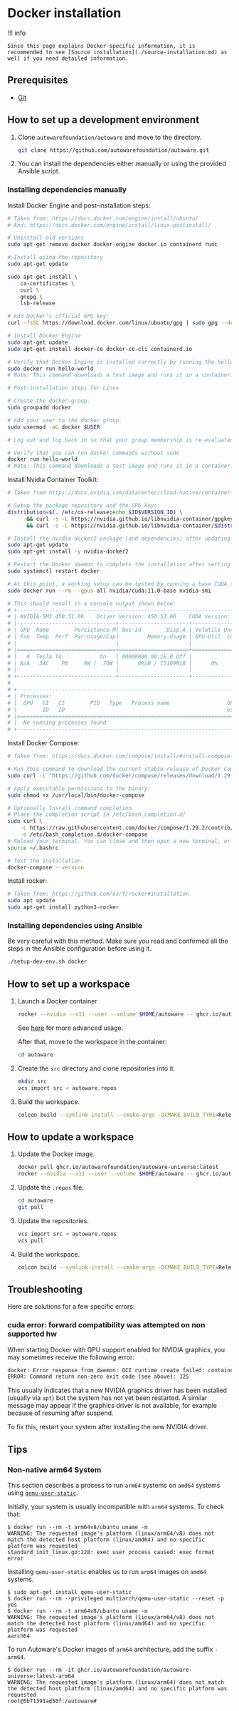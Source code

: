 # Docker installation

!!! info

    Since this page explains Docker-specific information, it is recommended to see [Source installation](./source-installation.md) as well if you need detailed information.

## Prerequisites

- [Git](https://git-scm.com/)

## How to set up a development environment

1. Clone `autowarefoundation/autoware` and move to the directory.

   ```bash
   git clone https://github.com/autowarefoundation/autoware.git
   ```

2. You can install the dependencies either manually or using the provided Ansible script.

### Installing dependencies manually

Install Docker Engine and post-installation steps:

```bash
# Taken from: https://docs.docker.com/engine/install/ubuntu/
# And: https://docs.docker.com/engine/install/linux-postinstall/

# Uninstall old versions
sudo apt-get remove docker docker-engine docker.io containerd runc

# Install using the repository
sudo apt-get update

sudo apt-get install \
    ca-certificates \
    curl \
    gnupg \
    lsb-release

# Add Docker’s official GPG key:
curl -fsSL https://download.docker.com/linux/ubuntu/gpg | sudo gpg --dearmor -o /usr/share/keyrings/docker-archive-keyring.gpg

# Install Docker Engine
sudo apt-get update
sudo apt-get install docker-ce docker-ce-cli containerd.io

# Verify that Docker Engine is installed correctly by running the hello-world image.
sudo docker run hello-world
# Note: This command downloads a test image and runs it in a container. When the container runs, it prints a message and exits.

# Post-installation steps for Linux

# Create the docker group.
sudo groupadd docker

# Add your user to the docker group.
sudo usermod -aG docker $USER

# Log out and log back in so that your group membership is re-evaluated.

# Verify that you can run docker commands without sudo
docker run hello-world
# Note: This command downloads a test image and runs it in a container. When the container runs, it prints a message and exits.
```

Install Nvidia Container Toolkit:

```bash
# Taken from https://docs.nvidia.com/datacenter/cloud-native/container-toolkit/install-guide.html#setting-up-nvidia-container-toolkit

# Setup the package repository and the GPG key:
distribution=$(. /etc/os-release;echo $ID$VERSION_ID) \
      && curl -s -L https://nvidia.github.io/libnvidia-container/gpgkey | sudo apt-key add - \
      && curl -s -L https://nvidia.github.io/libnvidia-container/$distribution/libnvidia-container.list | sudo tee /etc/apt/sources.list.d/nvidia-container-toolkit.list

# Install the nvidia-docker2 package (and dependencies) after updating the package listing:
sudo apt-get update
sudo apt-get install -y nvidia-docker2

# Restart the Docker daemon to complete the installation after setting the default runtime:
sudo systemctl restart docker

# At this point, a working setup can be tested by running a base CUDA container:
sudo docker run --rm --gpus all nvidia/cuda:11.0-base nvidia-smi

# This should result in a console output shown below:
# +-----------------------------------------------------------------------------+
# | NVIDIA-SMI 450.51.06    Driver Version: 450.51.06    CUDA Version: 11.0     |
# |-------------------------------+----------------------+----------------------+
# | GPU  Name        Persistence-M| Bus-Id        Disp.A | Volatile Uncorr. ECC |
# | Fan  Temp  Perf  Pwr:Usage/Cap|         Memory-Usage | GPU-Util  Compute M. |
# |                               |                      |               MIG M. |
# |===============================+======================+======================|
# |   0  Tesla T4            On   | 00000000:00:1E.0 Off |                    0 |
# | N/A   34C    P8     9W /  70W |      0MiB / 15109MiB |      0%      Default |
# |                               |                      |                  N/A |
# +-------------------------------+----------------------+----------------------+
#
# +-----------------------------------------------------------------------------+
# | Processes:                                                                  |
# |  GPU   GI   CI        PID   Type   Process name                  GPU Memory |
# |        ID   ID                                                   Usage      |
# |=============================================================================|
# |  No running processes found                                                 |
# +-----------------------------------------------------------------------------+
```

Install Docker Compose:

```bash
# Taken from: https://docs.docker.com/compose/install/#install-compose-on-linux-systems

# Run this command to download the current stable release of Docker Compose:
sudo curl -L "https://github.com/docker/compose/releases/download/1.29.2/docker-compose-$(uname -s)-$(uname -m)" -o /usr/local/bin/docker-compose

# Apply executable permissions to the binary:
sudo chmod +x /usr/local/bin/docker-compose

# Optionally Install command completion
# Place the completion script in /etc/bash_completion.d/
sudo curl \
    -L https://raw.githubusercontent.com/docker/compose/1.29.2/contrib/completion/bash/docker-compose \
    -o /etc/bash_completion.d/docker-compose
# Reload your terminal. You can close and then open a new terminal, or reload your setting with source ~/.bashrc command in your current terminal.
source ~/.bashrc

# Test the installation.
docker-compose --version
```

Install rocker:

```bash
# Taken from: https://github.com/osrf/rocker#installation
sudo apt update
sudo apt-get install python3-rocker
```

### Installing dependencies using Ansible

Be very careful with this method. Make sure you read and confirmed all the steps in the Ansible configuration before using it.

```bash
./setup-dev-env.sh docker
```

## How to set up a workspace

1. Launch a Docker container

   ```bash
   rocker --nvidia --x11 --user --volume $HOME/autoware -- ghcr.io/autowarefoundation/autoware-universe:latest
   ```

   See [here](https://github.com/autowarefoundation/autoware/tree/main/docker/README.md) for more advanced usage.

   After that, move to the workspace in the container:

   ```bash
   cd autoware
   ```

2. Create the `src` directory and clone repositories into it.

   ```bash
   mkdir src
   vcs import src < autoware.repos
   ```

3. Build the workspace.

   ```bash
   colcon build --symlink-install --cmake-args -DCMAKE_BUILD_TYPE=Release
   ```

## How to update a workspace

1. Update the Docker image.

   ```bash
   docker pull ghcr.io/autowarefoundation/autoware-universe:latest
   rocker --nvidia --x11 --user --volume $HOME/autoware -- ghcr.io/autowarefoundation/autoware-universe:latest
   ```

2. Update the `.repos` file.

   ```bash
   cd autoware
   git pull
   ```

3. Update the repositories.

   ```bash
   vcs import src < autoware.repos
   vcs pull
   ```

4. Build the workspace.

   ```bash
   colcon build --symlink-install --cmake-args -DCMAKE_BUILD_TYPE=Release
   ```

## Troubleshooting

Here are solutions for a few specific errors:

### cuda error: forward compatibility was attempted on non supported hw

When starting Docker with GPU support enabled for NVIDIA graphics, you may sometimes receive the following error:

```bash
docker: Error response from daemon: OCI runtime create failed: container_linux.go:349: starting container process caused "process_linux.go:449: container init caused \"process_linux.go:432: running prestart hook 0 caused \\\"error running hook: exit status 1, stdout: , stderr: nvidia-container-cli: initialization error: cuda error: forward compatibility was attempted on non supported hw\\\\n\\\"\"": unknown.
ERROR: Command return non-zero exit code (see above): 125
```

This usually indicates that a new NVIDIA graphics driver has been installed (usually via `apt`) but the system has not yet been restarted. A similar message may appear if the graphics driver is not available, for example because of resuming after suspend.

To fix this, restart your system after installing the new NVIDIA driver.

## Tips

### Non-native arm64 System

This section describes a process to run `arm64` systems on `amd64` systems using [`qemu-user-static`](https://github.com/multiarch/qemu-user-static).

Initially, your system is usually incompatible with `arm64` systems.
To check that:

```sh-session
$ docker run --rm -t arm64v8/ubuntu uname -m
WARNING: The requested image's platform (linux/arm64/v8) does not match the detected host platform (linux/amd64) and no specific platform was requested
standard_init_linux.go:228: exec user process caused: exec format error
```

Installing `qemu-user-static` enables us to run `arm64` images on `amd64` systems.

```sh-session
$ sudo apt-get install qemu-user-static
$ docker run --rm --privileged multiarch/qemu-user-static --reset -p yes
$ docker run --rm -t arm64v8/ubuntu uname -m
WARNING: The requested image's platform (linux/arm64/v8) does not match the detected host platform (linux/amd64) and no specific platform was requested
aarch64
```

To run Autoware's Docker images of `arm64` architecture, add the suffix `-arm64`.

```sh-session
$ docker run --rm -it ghcr.io/autowarefoundation/autoware-universe:latest-arm64
WARNING: The requested image's platform (linux/arm64) does not match the detected host platform (linux/amd64) and no specific platform was requested
root@5b71391ad50f:/autoware#
```
